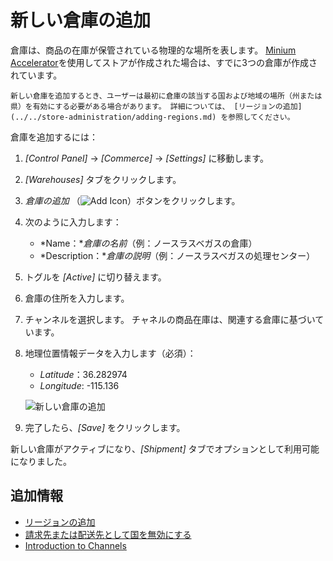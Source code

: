 # 新しい倉庫の追加

倉庫は、商品の在庫が保管されている物理的な場所を表します。 [ Minium Accelerator](../../starting-a-store/using-the-minium-accelerator-to-jump-start-your-b2b-store.md)を使用してストアが作成された場合は、すでに3つの倉庫が作成されています。

```{note}
新しい倉庫を追加するとき、ユーザーは最初に倉庫の該当する国および地域の場所（州または県）を有効にする必要がある場合があります。 詳細については、 [リージョンの追加](../../store-administration/adding-regions.md) を参照してください。
```

倉庫を追加するには：

1.  *[Control Panel]* → *[Commerce]* → *[Settings]* に移動します。

2.  *[Warehouses]* タブをクリックします。

3.  *倉庫の追加* （![Add Icon](../../images/icon-add.png)）ボタンをクリックします。

4.  次のように入力します：

      - *Name：**倉庫の名前*（例：ノースラスベガスの倉庫）
      - *Description：**倉庫の説明*（例：ノースラスベガスの処理センター）

5.  トグルを *[Active]* に切り替えます。

6.  倉庫の住所を入力します。

7.  チャンネルを選択します。 チャネルの商品在庫は、関連する倉庫に基づいています。

8.  地理位置情報データを入力します（必須）：

      - *Latitude*：36.282974
      - *Longitude*: -115.136

    ![新しい倉庫の追加](./adding-a-new-warehouse/images/01.png)

9.  完了したら、*[Save]* をクリックします。

新しい倉庫がアクティブになり、*[Shipment]* タブでオプションとして利用可能になりました。

## 追加情報

  - [リージョンの追加](../../store-administration/adding-regions.md)
  - [請求先または配送先として国を無効にする](../../store-administration/deactivating-a-country-for-billing-or-shipping.md)
  - [Introduction to Channels](../../starting-a-store/channels/introduction-to-channels.md)
